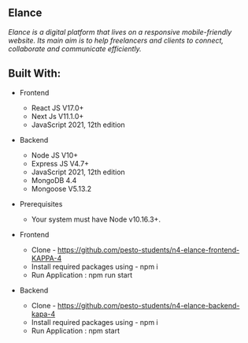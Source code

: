 ## Elance
_Elance is a digital platform that lives on a responsive mobile-friendly website. Its main aim is to help freelancers and clients to connect, collaborate and communicate efficiently._

## Built With:
* Frontend
  - React JS V17.0+
  - Next Js V11.1.0+
  - JavaScript 2021, 12th edition

* Backend
  - Node JS V10+
  - Express JS V4.7+
  - JavaScript 2021, 12th edition
  - MongoDB 4.4
  - Mongoose V5.13.2

* Prerequisites
  - Your system must have Node v10.16.3+.

* Frontend
  - Clone - https://github.com/pesto-students/n4-elance-frontend-KAPPA-4
  - Install required packages using - npm i
  - Run Application : npm run start

* Backend
  - Clone - https://github.com/pesto-students/n4-elance-backend-kapa-4
  - Install required packages using - npm i
  - Run Application : npm start
